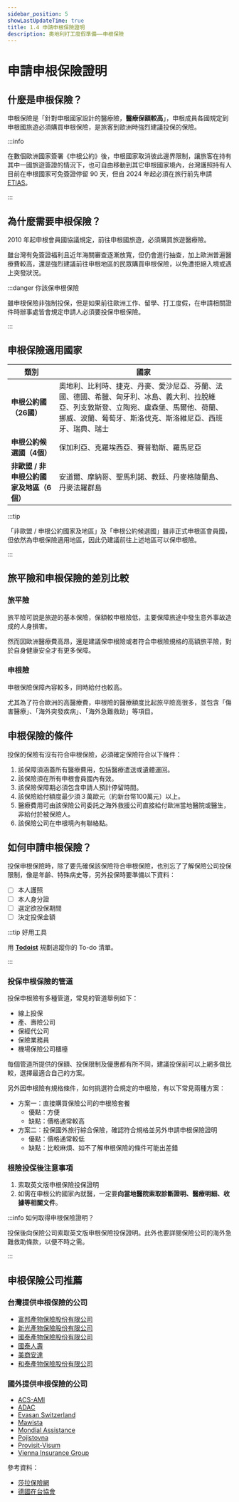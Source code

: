 ```yaml
---
sidebar_position: 5
showLastUpdateTime: true
title: 1.4 申請申根保險證明
description: 奧地利打工度假準備——申根保險
---
```


# 申請申根保險證明

## 什麼是申根保險？

申根保險是「針對申根國家設計的醫療險，**醫療保額較高**」，申根成員各國規定到申根國旅遊必須購買申根保險，是旅客到歐洲時強烈建議投保的保險。

:::info

在數個歐洲國家簽署《申根公約》後，申根國家取消彼此邊界限制，讓旅客在持有其中一國旅遊簽證的情況下，也可自由移動到其它申根國家境內，台灣護照持有人目前在申根國家可免簽證停留 90 天，但自 2024 年起必須在旅行前先申請 [ETIAS](https://travel-europe.europa.eu/etias_en)。

:::

## 為什麼需要申根保險？

2010 年起申根會員國協議規定，前往申根國旅遊，必須購買旅遊醫療險。

雖台灣有免簽證福利且近年海關審查逐漸放寬，但仍會進行抽查，加上歐洲普遍醫療費較高，還是強烈建議前往申根地區的民眾購買申根保險，以免遭拒絕入境或遇上突發狀況。

:::danger 你該保申根保險

雖申根保險非強制投保，但是如果前往歐洲工作、留學、打工度假，在申請相關證件時辦事處皆會規定申請人必須要投保申根保險。

:::

## 申根保險適用國家

| 類別 | 國家 |
| --- | --- |
| **申根公約國（26國）** | 奧地利、比利時、捷克、丹麥、愛沙尼亞、芬蘭、法國、德國、希臘、匈牙利、冰島、義大利、拉脫維亞、列支敦斯登、立陶宛、盧森堡、馬爾他、荷蘭、挪威、波蘭、葡萄牙、斯洛伐克、斯洛維尼亞、西班牙、瑞典、瑞士 |
| **申根公約候選國（4個）** | 保加利亞、克羅埃西亞、賽普勒斯、羅馬尼亞 |
| **非歐盟 / 非申根公約國家及地區（6個）** | 安道爾、摩納哥、聖馬利諾、教廷、丹麥格陵蘭島、丹麥法羅群島 |

:::tip
 
 「非歐盟 / 申根公約國家及地區」及「申根公約候選國」雖非正式申根區會員國，但依然為申根保險適用地區，因此仍建議前往上述地區可以保申根險。

:::

## 旅平險和申根保險的差別比較

### 旅平險

旅平險可說是旅遊的基本保險，保額較申根險低，主要保障旅途中發生意外事故造成的人身損害。

然而因歐洲醫療費高昂，還是建議保申根險或者符合申根險規格的高額旅平險，對於自身健康安全才有更多保障。

### 申根險

申根保險保障內容較多，同時給付也較高。

尤其為了符合歐洲的高醫療費，申根險的醫療額度比起旅平險高很多，並包含「傷害醫療」、「海外突發疾病」、「海外急難救助」等項目。

## 申根保險的條件

投保的保險有沒有符合申根保險，必須確定保險符合以下條件：
1. 該保障須涵蓋所有醫療費用，包括醫療遣送或遺體運回。
2. 該保險須在所有申根會員國內有效。
3. 該保險保障期必須包含申請人預計停留時間。
4. 該保險給付額度最少須３萬歐元（約新台幣100萬元）以上。
5. 醫療費用可由該保險公司委託之海外救援公司直接給付歐洲當地醫院或醫生，非給付於被保險人。
6. 該保險公司在申根境內有聯絡點。

## 如何申請申根保險？

投保申根保險時，除了要先確保該保險符合申根保險，也別忘了了解保險公司投保限制，像是年齡、特殊病史等，另外投保時要準備以下資料：
- [ ] 本人護照
- [ ] 本人身分證
- [ ] 選定欲投保期間
- [ ] 決定投保金額

:::tip 好用工具

用 [**Todoist**](https://get.todoist.io/3d1vczem1yso) 規劃追蹤你的 To-do 清單。

:::

### 投保申根保險的管道

投保申根險有多種管道，常見的管道舉例如下：
- 線上投保
- 產、壽險公司
- 保經代公司
- 保險業務員
- 機場保險公司櫃檯

每個管道所提供的保額、投保限制及優惠都有所不同，建議投保前可以上網多做比較，選擇最適合自己的方案。

另外因申根險有規格條件，如何挑選符合規定的申根險，有以下常見兩種方案：

- 方案一：直接購買保險公司的申根險套餐
    - 優點：方便
    - 缺點：價格通常較高
- 方案二：投保國外旅行綜合保險，確認符合規格並另外申請申根保險證明
    - 優點：價格通常較低
    - 缺點：比較麻煩、如不了解申根保險的條件可能出差錯

### 根險投保後注意事項

1. 索取英文版申根保險投保證明
2. 如需在申根公約國家內就醫，一定要**向當地醫院索取診斷證明、醫療明細、收據等相關文件**。

:::info 如何取得申根保險證明？

投保後向保險公司索取英文版申根保險投保證明。此外也要詳閱保險公司的海外急難救助條款，以便不時之需。

:::

## 申根保險公司推薦

### 台灣提供申根保險的公司

- [富邦產物保險股份有限公司](https://www.fubon.com/insurance/b2c/content/prod_travel/index.html#GO)
- [新光產物保險股份有限公司](https://www.sk858.com.tw/products/ta/schengen)
- [國泰產物保險股份有限公司](https://www.cathay-ins.com.tw/cathayins/personal/travel/)
- [國泰人壽](https://www.cathaylife.com.tw/cathaylife/products/travel)
- [美商安達](https://www.chubb.com/tw-zh/footer/insurance-area.html)
- [和泰產物保險股份有限公司](https://www.hotains.com.tw/)

### 國外提供申根保險的公司

- [ACS-AMI](https://www.acs-ami.com/en/travel-insurance/schengen-visa-insurance/)
- [ADAC](https://www.adac.de/produkte/versicherungen/reisekrankenversicherung/)
- [Evasan Switzerland](https://www.evasan.com/schengen-visa-insurance?lang=en)
- [Mawista](https://www.mawista.com/cn/)
- [Mondial Assistance](https://www.allianz-reiseversicherung.de/en_DE/incoming-health-insurance.html)
- [Pojistovna](https://www.pvzp.cz/en/reporting-an-insurance-event/?product=foreigners-medical-insurance#foreigners-medical-insurance)
- [Provisit-Visum](https://www.provisit.com/de/auslaender-in-deutschland)
- [Vienna Insurance Group](https://www.wienerstaedtische.at/)

參考資料：
- [莎拉保險網](https://www.saracares.com.tw/workshops/245)
- [德國在台協會](https://taipei.diplo.de/tw-zh-tw/service/visa-einreise/seite-liste-anerkannter-reisekrankenversicherungen/1887226)